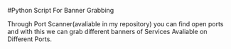 #Python Script For Banner Grabbing

Through Port Scanner(avaliable in my repository) you can find open ports and with this we can grab different banners of Services Avaliable on Different Ports.